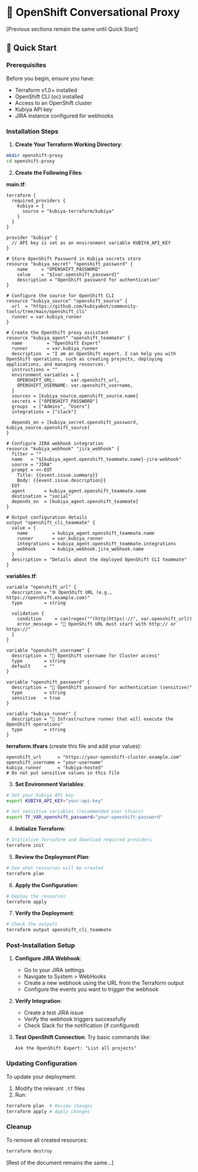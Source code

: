 # 🤖 OpenShift Conversational Proxy

[Previous sections remain the same until Quick Start]

## 🚀 Quick Start

### Prerequisites

Before you begin, ensure you have:
- Terraform v1.0+ installed
- OpenShift CLI (oc) installed
- Access to an OpenShift cluster
- Kubiya API key
- JIRA instance configured for webhooks

### Installation Steps

1. **Create Your Terraform Working Directory**:
```bash
mkdir openshift-proxy
cd openshift-proxy
```

2. **Create the Following Files**:

**main.tf**:
```hcl
terraform {
  required_providers {
    kubiya = {
      source = "kubiya-terraform/kubiya"
    }
  }
}

provider "kubiya" {
  // API key is set as an environment variable KUBIYA_API_KEY
}

# Store OpenShift Password in Kubiya secrets store
resource "kubiya_secret" "openshift_password" {
    name     = "OPENSHIFT_PASSWORD"
    value    = "${var.openshift_password}"
    description = "OpenShift password for authentication"
}

# Configure the source for OpenShift CLI
resource "kubiya_source" "openshift_source" {
  url  = "https://github.com/kubiyabot/community-tools/tree/main/openshift_cli"
  runner = var.kubiya_runner
}

# Create the OpenShift proxy assistant
resource "kubiya_agent" "openshift_teammate" {
  name         = "OpenShift Expert"
  runner       = var.kubiya_runner
  description  = "I am an OpenShift expert. I can help you with OpenShift operations, such as creating projects, deploying applications, and managing resources."
  instructions = ""
  environment_variables = {
    OPENSHIFT_URL:      var.openshift_url,
    OPENSHIFT_USERNAME: var.openshift_username,
  }
  sources = [kubiya_source.openshift_source.name]
  secrets = ["OPENSHIFT_PASSWORD"]
  groups  = ["Admins", "Users"]
  integrations = ["slack"]

  depends_on = [kubiya_secret.openshift_password, kubiya_source.openshift_source]
}

# Configure JIRA webhook integration
resource "kubiya_webhook" "jira_webhook" {
  filter = ""
  name   = "${kubiya_agent.openshift_teammate.name}-jira-webhook"
  source = "JIRA"
  prompt = <<-EOT
    Title: {{event.issue.summary}}
    Body: {{event.issue.description}}
  EOT
  agent       = kubiya_agent.openshift_teammate.name
  destination = "social"
  depends_on  = [kubiya_agent.openshift_teammate]
}

# Output configuration details
output "openshift_cli_teammate" {
  value = {
    name         = kubiya_agent.openshift_teammate.name
    runner       = var.kubiya_runner
    integrations = kubiya_agent.openshift_teammate.integrations
    webhook      = kubiya_webhook.jira_webhook.name
  }
  description = "Details about the deployed OpenShift CLI teammate"
}
```

**variables.tf**:
```hcl
variable "openshift_url" {
  description = "🌐 OpenShift URL (e.g., https://openshift.example.com)"
  type        = string

  validation {
    condition     = can(regex("^(http|https)://", var.openshift_url))
    error_message = "🚫 OpenShift URL must start with http:// or https://"
  }
}

variable "openshift_username" {
  description = "👤 OpenShift username for Cluster access"
  type        = string
  default     = ""
}

variable "openshift_password" {
  description = "🔑 OpenShift password for authentication (sensitive)"
  type        = string
  sensitive   = true
}

variable "kubiya_runner" {
  description = "🏃 Infrastructure runner that will execute the OpenShift operations"
  type        = string
}
```

**terraform.tfvars** (create this file and add your values):
```hcl
openshift_url      = "https://your-openshift-cluster.example.com"
openshift_username = "your-username"
kubiya_runner      = "kubiya-hosted"
# Do not put sensitive values in this file
```

3. **Set Environment Variables**:
```bash
# Set your Kubiya API key
export KUBIYA_API_KEY="your-api-key"

# Set sensitive variables (recommended over tfvars)
export TF_VAR_openshift_password="your-openshift-password"
```

4. **Initialize Terraform**:
```bash
# Initialize Terraform and download required providers
terraform init
```

5. **Review the Deployment Plan**:
```bash
# See what resources will be created
terraform plan
```

6. **Apply the Configuration**:
```bash
# Deploy the resources
terraform apply
```

7. **Verify the Deployment**:
```bash
# Check the outputs
terraform output openshift_cli_teammate
```

### Post-Installation Setup

1. **Configure JIRA Webhook**:
   - Go to your JIRA settings
   - Navigate to System > WebHooks
   - Create a new webhook using the URL from the Terraform output
   - Configure the events you want to trigger the webhook

2. **Verify Integration**:
   - Create a test JIRA issue
   - Verify the webhook triggers successfully
   - Check Slack for the notification (if configured)

3. **Test OpenShift Connection**:
   Try basic commands like:
   ```
   Ask the OpenShift Expert: "List all projects"
   ```

### Updating Configuration

To update your deployment:

1. Modify the relevant `.tf` files
2. Run:
```bash
terraform plan  # Review changes
terraform apply # Apply changes
```

### Cleanup

To remove all created resources:
```bash
terraform destroy
```

[Rest of the document remains the same...]
